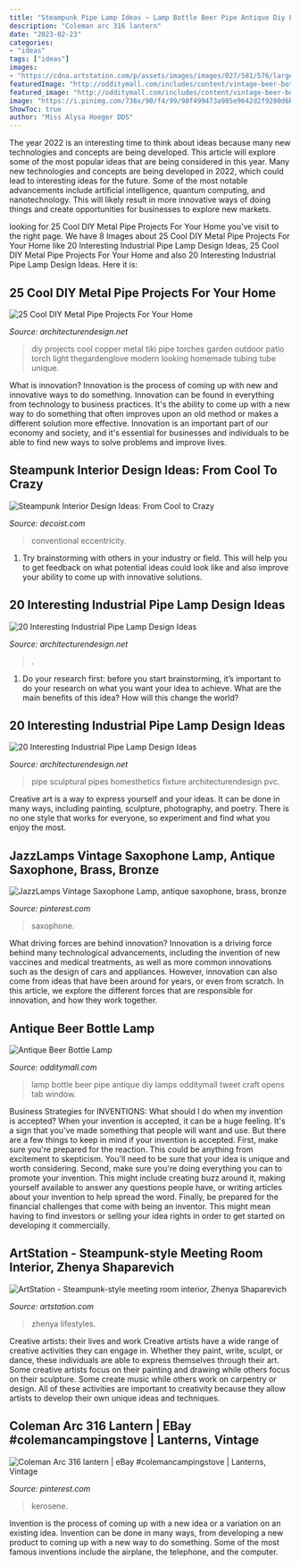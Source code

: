 ```yaml
---
title: "Steampunk Pipe Lamp Ideas ~ Lamp Bottle Beer Pipe Antique Diy Lamps Odditymall Tweet Craft Opens Tab Window"
description: "Coleman arc 316 lantern"
date: "2023-02-23"
categories:
- "ideas"
tags: ["ideas"]
images:
- "https://cdna.artstation.com/p/assets/images/images/027/581/576/large/zhenya-shaparevich-steampunk.jpg?1591937889"
featuredImage: "http://odditymall.com/includes/content/vintage-beer-bottle-lamp-0.jpg"
featured_image: "http://odditymall.com/includes/content/vintage-beer-bottle-lamp-0.jpg"
image: "https://i.pinimg.com/736x/90/f4/99/90f499473a985e9642d2f9280d6b05f9.jpg"
ShowToc: true
author: "Miss Alysa Hoeger DDS"
---
```



The year 2022 is an interesting time to think about ideas because many new technologies and concepts are being developed. This article will explore some of the most popular ideas that are being considered in this year.
Many new technologies and concepts are being developed in 2022, which could lead to interesting ideas for the future. Some of the most notable advancements include artificial intelligence, quantum computing, and nanotechnology. This will likely result in more innovative ways of doing things and create opportunities for businesses to explore new markets.

	

		
looking for 25 Cool DIY Metal Pipe Projects For Your Home you've visit to the right page. We have 8 Images about 25 Cool DIY Metal Pipe Projects For Your Home like 20 Interesting Industrial Pipe Lamp Design Ideas, 25 Cool DIY Metal Pipe Projects For Your Home and also 20 Interesting Industrial Pipe Lamp Design Ideas. Here it is:
		
    
## 25 Cool DIY Metal Pipe Projects For Your Home

<img loading=lazy src="http://cdn.architecturendesign.net/wp-content/uploads/2016/01/AD-Cool-DIY-Metal-Projects-For-Your-Home-08.jpg" onerror="this.onerror=null;this.src='https://tse3.mm.bing.net/th?id=OIP.pbOCxv7vrF1eIfaJ3UUjQgHaE_&amp;pid=15.1';" alt="25 Cool DIY Metal Pipe Projects For Your Home">

_Source: architecturendesign.net_

>diy projects cool copper metal tiki pipe torches garden outdoor patio torch light thegardenglove modern looking homemade tubing tube unique. 

	

What is innovation?
Innovation is the process of coming up with new and innovative ways to do something. Innovation can be found in everything from technology to business practices. It's the ability to come up with a new way to do something that often improves upon an old method or makes a different solution more effective. Innovation is an important part of our economy and society, and it's essential for businesses and individuals to be able to find new ways to solve problems and improve lives.

    
## Steampunk Interior Design Ideas: From Cool To Crazy

<img loading=lazy src="https://cdn.decoist.com/wp-content/uploads/2013/06/steampunk-living-room.jpg" onerror="this.onerror=null;this.src='https://tse1.mm.bing.net/th?id=OIP.U-uRRAyQZp9OEQFtrc4-ygHaJ5&amp;pid=15.1';" alt="Steampunk Interior Design Ideas: From Cool to Crazy">

_Source: decoist.com_

>conventional eccentricity. 

	

1. Try brainstorming with others in your industry or field. This will help you to get feedback on what potential ideas could look like and also improve your ability to come up with innovative solutions.

    
## 20 Interesting Industrial Pipe Lamp Design Ideas

<img loading=lazy src="https://cdn.architecturendesign.net/wp-content/uploads/2016/01/AD-Interesting-Industrial-Pipe-Lamp-Design-Ideas-07.jpg" onerror="this.onerror=null;this.src='https://tse2.mm.bing.net/th?id=OIP.SXdFigeBDenQc_14FFYopAHaNK&amp;pid=15.1';" alt="20 Interesting Industrial Pipe Lamp Design Ideas">

_Source: architecturendesign.net_

>. 

	

1. Do your research first: before you start brainstorming, it’s important to do your research on what you want your idea to achieve. What are the main benefits of this idea? How will this change the world?

    
## 20 Interesting Industrial Pipe Lamp Design Ideas

<img loading=lazy src="https://cdn.architecturendesign.net/wp-content/uploads/2016/01/AD-Interesting-Industrial-Pipe-Lamp-Design-Ideas-03.jpg" onerror="this.onerror=null;this.src='https://tse1.mm.bing.net/th?id=OIP.hWfh0AlIk7Zyoylp3hWbXAHaI7&amp;pid=15.1';" alt="20 Interesting Industrial Pipe Lamp Design Ideas">

_Source: architecturendesign.net_

>pipe sculptural pipes homesthetics fixture architecturendesign pvc. 

	

Creative art is a way to express yourself and your ideas. It can be done in many ways, including painting, sculpture, photography, and poetry. There is no one style that works for everyone, so experiment and find what you enjoy the most.

    
## JazzLamps Vintage Saxophone Lamp, Antique Saxophone, Brass, Bronze

<img loading=lazy src="https://i.pinimg.com/736x/b1/e5/6a/b1e56a524360d855ae3e244c4072ef16.jpg" onerror="this.onerror=null;this.src='https://tse4.mm.bing.net/th?id=OIP.6HKKSqt2nV7fhgO7behvywHaJ4&amp;pid=15.1';" alt="JazzLamps Vintage Saxophone Lamp, antique saxophone, brass, bronze">

_Source: pinterest.com_

>saxophone. 

	

What driving forces are behind innovation?
Innovation is a driving force behind many technological advancements, including the invention of new vaccines and medical treatments, as well as more common innovations such as the design of cars and appliances. However, innovation can also come from ideas that have been around for years, or even from scratch. In this article, we explore the different forces that are responsible for innovation, and how they work together.

    
## Antique Beer Bottle Lamp

<img loading=lazy src="http://odditymall.com/includes/content/vintage-beer-bottle-lamp-0.jpg" onerror="this.onerror=null;this.src='https://tse3.mm.bing.net/th?id=OIP.ZlhB2M38sNC0bCagfvy5hQHaGq&amp;pid=15.1';" alt="Antique Beer Bottle Lamp">

_Source: odditymall.com_

>lamp bottle beer pipe antique diy lamps odditymall tweet craft opens tab window. 

	

Business Strategies for INVENTIONS: What should I do when my invention is accepted?
When your invention is accepted, it can be a huge feeling. It's a sign that you've made something that people will want and use. But there are a few things to keep in mind if your invention is accepted. 
First, make sure you're prepared for the reaction. This could be anything from excitement to skepticism. You'll need to be sure that your idea is unique and worth considering. 
Second, make sure you're doing everything you can to promote your invention. This might include creating buzz around it, making yourself available to answer any questions people have, or writing articles about your invention to help spread the word. 
Finally, be prepared for the financial challenges that come with being an inventor. This might mean having to find investors or selling your idea rights in order to get started on developing it commercially.

    
## ArtStation - Steampunk-style Meeting Room Interior, Zhenya Shaparevich

<img loading=lazy src="https://cdna.artstation.com/p/assets/images/images/027/581/576/large/zhenya-shaparevich-steampunk.jpg?1591937889" onerror="this.onerror=null;this.src='https://tse1.mm.bing.net/th?id=OIP.2ATtnyWMpXwKCmjqODAixwHaFN&amp;pid=15.1';" alt="ArtStation - Steampunk-style meeting room interior, Zhenya Shaparevich">

_Source: artstation.com_

>zhenya lifestyles. 

	

Creative artists: their lives and work
Creative artists have a wide range of creative activities they can engage in. Whether they paint, write, sculpt, or dance, these individuals are able to express themselves through their art. Some creative artists focus on their painting and drawing while others focus on their sculpture. Some create music while others work on carpentry or design. All of these activities are important to creativity because they allow artists to develop their own unique ideas and techniques.

    
## Coleman Arc 316 Lantern | EBay #colemancampingstove | Lanterns, Vintage

<img loading=lazy src="https://i.pinimg.com/736x/90/f4/99/90f499473a985e9642d2f9280d6b05f9.jpg" onerror="this.onerror=null;this.src='https://tse2.mm.bing.net/th?id=OIP.rDVD0otAxEZmswmlA_IaDQHaKp&amp;pid=15.1';" alt="Coleman Arc 316 lantern | eBay #colemancampingstove | Lanterns, Vintage">

_Source: pinterest.com_

>kerosene. 

	

Invention is the process of coming up with a new idea or a variation on an existing idea. Invention can be done in many ways, from developing a new product to coming up with a new way to do something. Some of the most famous inventions include the airplane, the telephone, and the computer.

